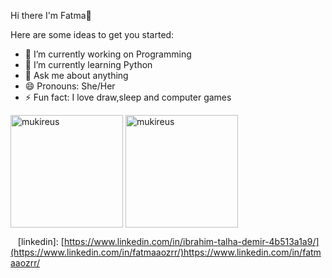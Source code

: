 Hi there I'm Fatma👋

Here are some ideas to get you started:

- 🔭 I’m currently working on Programming
- 🌱 I’m currently learning Python
- 💬 Ask me about anything
- 😄 Pronouns: She/Her
- ⚡ Fun fact: I love draw,sleep and computer games

<img height="180em" align="center" src="https://github-readme-stats.vercel.app/api?username=Fatmaaozrr&show_icons=true&locale=en&theme=algolia&include_all_commits=true&count_private=true" alt="mukireus"/>
<img height="180em" align="center" src="https://github-readme-stats.vercel.app/api/top-langs?username=Fatmaaozrr&show_icons=true&locale=en&layout=compact&langs_count=8&theme=algolia" alt="mukireus"/>

[instagram]: [https://www.instagram.com/ibrahim_talha_demir](https://www.instagram.com/ozrrfatmaa/)
&nbsp;&nbsp;
[linkedin]: [https://www.linkedin.com/in/ibrahim-talha-demir-4b513a1a9/](https://www.linkedin.com/in/fatmaaozrr/)https://www.linkedin.com/in/fatmaaozrr/
